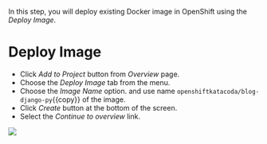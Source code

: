 In this step, you will deploy existing Docker image in OpenShift using the *Deploy Image*.

# Deploy Image
- Click  *Add to Project* button from *Overview* page.
- Choose the *Deploy Image* tab from the menu.
- Choose the *Image Name* option. and use name ``openshiftkatacoda/blog-django-py``{{copy}} of the image.
- Click *Create* button at the bottom of the screen.
- Select the *Continue to overview* link.

![](https://github.com/fenago/katacoda-scenarios/raw/master/learn-openshift/openshift-deploying-applications-using-console/steps/2/deploy.JPG)
